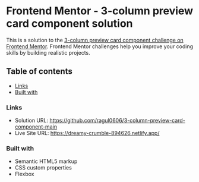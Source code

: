 # Frontend Mentor - 3-column preview card component solution

This is a solution to the [3-column preview card component challenge on Frontend Mentor](https://www.frontendmentor.io/challenges/3column-preview-card-component-pH92eAR2-). Frontend Mentor challenges help you improve your coding skills by building realistic projects.

## Table of contents

- [Links](#links)
- [Built with](#built-with)

### Links

- Solution URL: https://github.com/ragul0606/3-column-preview-card-component-main
- Live Site URL: https://dreamy-crumble-894626.netlify.app/

### Built with

- Semantic HTML5 markup
- CSS custom properties
- Flexbox

